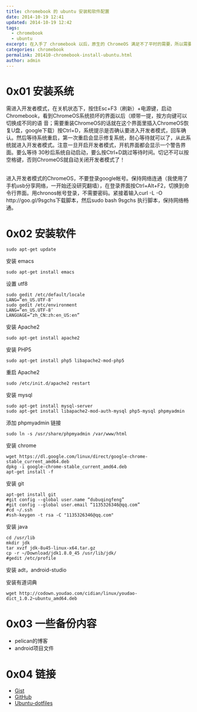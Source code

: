 ```yaml
---
title: chromebook 的 ubuntu 安装和软件配置
date: 2014-10-19 12:41
updated: 2014-10-19 12:42
tags: 
  - chromebook
  - ubuntu
excerpt: 在入手了 chromebook 以后，原生的 ChromeOS 满足不了平时的需要，所以需要安装一些其它的系统，在贴吧等的指引下，安装配置好了ubuntu，记录一下安装的过程和软件。
categories: chromebook
permalink: 201410-chromebook-install-ubuntu.html
author: admin
---
```


# 0x01 安装系统
需进入开发者模式，在关机状态下，按住Esc+F3（刷新）+电源键，启动Chromebook，看到ChromeOS系统损坏的界面以后（顺带一提，按方向键可以切换成不同的语 音；需要重装ChromeOS的话就在这个界面里插入ChromeOS恢复U盘，google下载）按Ctrl+D，系统提示是否确认要进入开发者模式，回车确认。然后等待系统重启，第一次重启会显示修复系统，耐心等待就可以了，从此系统就进入开发者模式。注意一旦开启开发者模式，开机界面都会显示一个警告界面。要么等待 30秒后系统自动启动，要么按Ctrl+D跳过等待时间。切记不可以按空格键，否则ChromeOS就自动关闭开发者模式了！

<br>
进入开发者模式的ChromeOS，不要登录google帐号。保持网络连通（我使用了手机usb分享网络，一开始还没研究翻墙），在登录界面按Ctrl+Alt+F2，切换到命令行界面。用chronos帐号登录，不需要密码。紧接着输入curl -L -O http://goo.gl/9sgchs下载脚本，然后sudo bash 9sgchs 执行脚本，保持网络畅通。

# 0x02 安装软件

	sudo apt-get update

安装 emacs
	
	sudo apt-get install emacs

设置 utf8

```
sudo gedit /etc/default/locale
LANG=”en_US.UTF-8″
sudo gedit /etc/environment
LANG=”en_US.UTF-8″
LANGUAGE=”zh_CN:zh:en_US:en”
```

安装 Apache2
	
	sudo apt-get install apache2

安装 PHP5

	sudo apt-get install php5 libapache2-mod-php5

重启 Apache2

	sudo /etc/init.d/apache2 restart

安装 mysql
	
	sudo apt-get install mysql-server
	sudo apt-get install libapache2-mod-auth-mysql php5-mysql phpmyadmin

添加 phpmyadmin 链接

	sudo ln -s /usr/share/phpmyadmin /var/www/html

安装 chrome

```
wget https://dl.google.com/linux/direct/google-chrome-stable_current_amd64.deb
dpkg -i google-chrome-stable_current_amd64.deb
apt-get install -f
```

安装 git

```
apt-get install git
#git config --global user.name “dubuqingfeng”
#git config --global user.email “1135326346@qq.com”
#cd ~/.ssh
#ssh-keygen -t rsa -C "1135326346@qq.com"
```

安装 java

```
cd /usr/lib
mkdir jdk
tar xvzf jdk-8u45-linux-x64.tar.gz
cp -r ~/Download/jdk1.8.0_45 /usr/lib/jdk/
#gedit /etc/profile
```

安装 adt，android-studio

安装有道词典

	wget http://codown.youdao.com/cidian/linux/youdao-dict_1.0.2~ubuntu_amd64.deb

# 0x03 一些备份内容

+ pelican的博客
+ android项目文件

# 0x04 链接
+ [Gist](https://gist.github.com/dubuqingfeng/c0c42a4805bee049321c#file-ubuntu-install-software-sh-L48)
+ [GitHub](https://github.com/dubuqingfeng/Chromebook-For-Chinese)
+ [Ubuntu-dotfiles](https://github.com/dubuqingfeng/ubuntu-dotfiles)